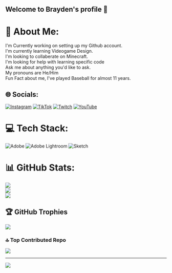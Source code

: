 ## Welcome to Brayden's profile 👋



# 💫 About Me:
I'm Currently working on setting up my Github account.<br>I'm currently learning Videogame Design.<br>I'm looking to collaberate on Minecraft.<br>I'm looking for help with learning specific code<br>Ask me about anything you'd like to ask.<br>My pronouns are He/Him<br>Fun Fact about me, I've played Baseball for almost 11 years.


## 🌐 Socials:
[![Instagram](https://img.shields.io/badge/Instagram-%23E4405F.svg?logo=Instagram&logoColor=white)](https://instagram.com/brayd3n_b) [![TikTok](https://img.shields.io/badge/TikTok-%23000000.svg?logo=TikTok&logoColor=white)](https://tiktok.com/@w_brayd3n) [![Twitch](https://img.shields.io/badge/Twitch-%239146FF.svg?logo=Twitch&logoColor=white)](https://twitch.tv/bmz_ghosted) [![YouTube](https://img.shields.io/badge/YouTube-%23FF0000.svg?logo=YouTube&logoColor=white)](https://youtube.com/@bmzghosted) 

# 💻 Tech Stack:
![Adobe](https://img.shields.io/badge/adobe-%23FF0000.svg?style=for-the-badge&logo=adobe&logoColor=white) ![Adobe Lightroom](https://img.shields.io/badge/Adobe%20Lightroom-31A8FF.svg?style=for-the-badge&logo=Adobe%20Lightroom&logoColor=white) ![Sketch](https://img.shields.io/badge/Sketch-FFB387?style=for-the-badge&logo=sketch&logoColor=black)
# 📊 GitHub Stats:
![](https://github-readme-stats.vercel.app/api?username=Brayden080108&theme=dark&hide_border=false&include_all_commits=false&count_private=false)<br/>
![](https://github-readme-streak-stats.herokuapp.com/?user=Brayden080108&theme=dark&hide_border=false)<br/>
![](https://github-readme-stats.vercel.app/api/top-langs/?username=Brayden080108&theme=dark&hide_border=false&include_all_commits=false&count_private=false&layout=compact)

## 🏆 GitHub Trophies
![](https://github-profile-trophy.vercel.app/?username=Brayden080108&theme=radical&no-frame=false&no-bg=true&margin-w=4)

### 🔝 Top Contributed Repo
![](https://github-contributor-stats.vercel.app/api?username=Brayden080108&limit=5&theme=dark&combine_all_yearly_contributions=true)

---
[![](https://visitcount.itsvg.in/api?id=Brayden080108&icon=0&color=0)](https://visitcount.itsvg.in)

<!-- Proudly created with GPRM ( https://gprm.itsvg.in ) -->
